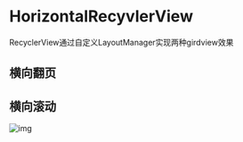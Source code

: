 # HorizontalRecyvlerView
RecyclerView通过自定义LayoutManager实现两种girdview效果

## 横向翻页
## 横向滚动
![img](https://github.com/baiaihan/HorizontalRecyvlerView/blob/master/image/3e867426d98c.gif)

